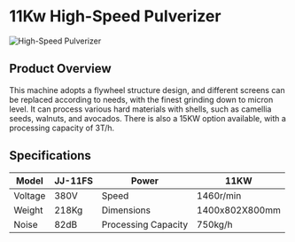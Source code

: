 # 11Kw High-Speed Pulverizer
![High-Speed Pulverizer](https://i.postimg.cc/QjCxz20G/image.png?dl=1)
## Product Overview

This machine adopts a flywheel structure design, and different screens can be replaced according to needs, with the finest grinding down to micron level.
It can process various hard materials with shells, such as camellia seeds, walnuts, and avocados.
There is also a 15KW option available, with a processing capacity of 3T/h.

## Specifications

| Model | JJ-11FS | Power | 11KW |
|---|---|---|---|
| Voltage | 380V | Speed | 1460r/min |
| Weight | 218Kg | Dimensions | 1400x802X800mm |
| Noise | 82dB | Processing Capacity | 750kg/h |